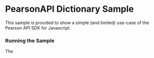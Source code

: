 PearsonAPI Dictionary Sample
============================

This sample is provided to show a simple (and limited) use-case of the Pearson API SDK for
Javascript.

### Running the Sample

The 